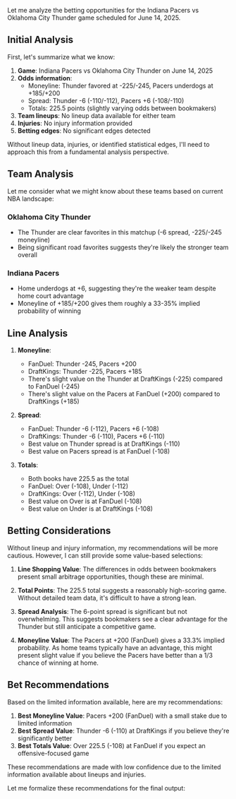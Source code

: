 Let me analyze the betting opportunities for the Indiana Pacers vs Oklahoma City Thunder game scheduled for June 14, 2025.

## Initial Analysis

First, let's summarize what we know:

1. **Game**: Indiana Pacers vs Oklahoma City Thunder on June 14, 2025
2. **Odds information**:
   - Moneyline: Thunder favored at -225/-245, Pacers underdogs at +185/+200
   - Spread: Thunder -6 (-110/-112), Pacers +6 (-108/-110)
   - Totals: 225.5 points (slightly varying odds between bookmakers)
3. **Team lineups**: No lineup data available for either team
4. **Injuries**: No injury information provided
5. **Betting edges**: No significant edges detected

Without lineup data, injuries, or identified statistical edges, I'll need to approach this from a fundamental analysis perspective.

## Team Analysis

Let me consider what we might know about these teams based on current NBA landscape:

### Oklahoma City Thunder
- The Thunder are clear favorites in this matchup (-6 spread, -225/-245 moneyline)
- Being significant road favorites suggests they're likely the stronger team overall

### Indiana Pacers
- Home underdogs at +6, suggesting they're the weaker team despite home court advantage
- Moneyline of +185/+200 gives them roughly a 33-35% implied probability of winning

## Line Analysis

1. **Moneyline**: 
   - FanDuel: Thunder -245, Pacers +200
   - DraftKings: Thunder -225, Pacers +185
   - There's slight value on the Thunder at DraftKings (-225) compared to FanDuel (-245)
   - There's slight value on the Pacers at FanDuel (+200) compared to DraftKings (+185)

2. **Spread**:
   - FanDuel: Thunder -6 (-112), Pacers +6 (-108)
   - DraftKings: Thunder -6 (-110), Pacers +6 (-110)
   - Best value on Thunder spread is at DraftKings (-110)
   - Best value on Pacers spread is at FanDuel (-108)

3. **Totals**:
   - Both books have 225.5 as the total
   - FanDuel: Over (-108), Under (-112)
   - DraftKings: Over (-112), Under (-108)
   - Best value on Over is at FanDuel (-108)
   - Best value on Under is at DraftKings (-108)

## Betting Considerations

Without lineup and injury information, my recommendations will be more cautious. However, I can still provide some value-based selections:

1. **Line Shopping Value**: The differences in odds between bookmakers present small arbitrage opportunities, though these are minimal.

2. **Total Points**: The 225.5 total suggests a reasonably high-scoring game. Without detailed team data, it's difficult to have a strong lean.

3. **Spread Analysis**: The 6-point spread is significant but not overwhelming. This suggests bookmakers see a clear advantage for the Thunder but still anticipate a competitive game.

4. **Moneyline Value**: The Pacers at +200 (FanDuel) gives a 33.3% implied probability. As home teams typically have an advantage, this might present slight value if you believe the Pacers have better than a 1/3 chance of winning at home.

## Bet Recommendations

Based on the limited information available, here are my recommendations:

1. **Best Moneyline Value**: Pacers +200 (FanDuel) with a small stake due to limited information
2. **Best Spread Value**: Thunder -6 (-110) at DraftKings if you believe they're significantly better
3. **Best Totals Value**: Over 225.5 (-108) at FanDuel if you expect an offensive-focused game

These recommendations are made with low confidence due to the limited information available about lineups and injuries.

Let me formalize these recommendations for the final output: